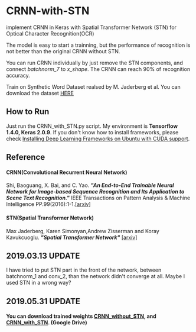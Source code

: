 # CRNN-with-STN
implement CRNN in Keras with Spatial Transformer Network (STN) for Optical Character Recognition(OCR)


The model is easy to start a trainning, but the performance of recognition is not better than the original CRNN without STN.



You can run CRNN individually by just remove the STN components, and connect *batchnorm_7* to *x_shape*. The CRNN can reach 90% of recognition accuracy.

Train on Synthetic Word Dataset realsed by M. Jaderberg et al. You can download the dataset [HERE](http://www.robots.ox.ac.uk/~vgg/data/text/#sec-synth)


## How to Run
Just run the CRNN_with_STN.py script.
My environment is **Tensorflow 1.4.0, Keras 2.0.9**. If you don't know how to install frameworks, please check [
Installing Deep Learning Frameworks on Ubuntu with CUDA support](https://www.learnopencv.com/installing-deep-learning-frameworks-on-ubuntu-with-cuda-support/).


## Reference
#### CRNN(Convolutional Recurrent Neural Network)
Shi, Baoguang, X. Bai, and C. Yao. ***"An End-to-End Trainable Neural Network for Image-based Sequence Recognition and Its Application to Scene Text Recognition."*** IEEE Transactions on Pattern Analysis & Machine Intelligence PP.99(2016):1-1.[[arxiv]](https://arxiv.org/abs/1507.05717)
#### STN(Spatial Transformer Network)
Max Jaderberg, Karen Simonyan,Andrew Zisserman and Koray Kavukcuoglu. ***"Spatial Transformer Network"*** [[arxiv]](https://arxiv.org/abs/1506.02025)

## 2019.03.13 UPDATE
I have tried to put STN part in the front of the network, between batchnorm_1 and conv_2, than the network didn't converge at all. Maybe I used STN in a wrong way?

## 2019.05.31 UPDATE
#### You can download trained weights [CRNN_without_STN](https://drive.google.com/file/d/13rcnDxRiDBDKgg-1mwikdc7F1SYG1y-g/view?usp=sharing), and [CRNN_with_STN](https://drive.google.com/file/d/1n1Vlsz77SBh_b2cviC464ECrRhD-GSVr/view?usp=sharing). (Google Drive)
